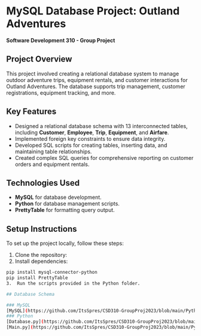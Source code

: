 # MySQL Database Project: Outland Adventures

**Software Development 310 - Group Project**

## Project Overview
This project involved creating a relational database system to manage outdoor adventure trips, equipment rentals, and customer interactions for Outland Adventures. The database supports trip management, customer registrations, equipment tracking, and more.

## Key Features
- Designed a relational database schema with 13 interconnected tables, including **Customer**, **Employee**, **Trip**, **Equipment**, and **Airfare**.
- Implemented foreign key constraints to ensure data integrity.
- Developed SQL scripts for creating tables, inserting data, and maintaining table relationships.
- Created complex SQL queries for comprehensive reporting on customer orders and equipment rentals.

## Technologies Used
- **MySQL** for database development.
- **Python** for database management scripts.
- **PrettyTable** for formatting query output.

## Setup Instructions
To set up the project locally, follow these steps:
1. Clone the repository: 
2.	Install dependencies:
   ```bash
   pip install mysql-connector-python
   pip install PrettyTable
3.	Run the scripts provided in the Python folder.

## Database Schema

### MySQL
[MySQL](https://github.com/ItsSpres/CSD310-GroupProj2023/blob/main/Python/Resources/DatabaseSchema.sql)
### Python
[Database.py](https://github.com/ItsSpres/CSD310-GroupProj2023/blob/main/Python/Database.py)
[Main.py](https://github.com/ItsSpres/CSD310-GroupProj2023/blob/main/Python/main.py)
